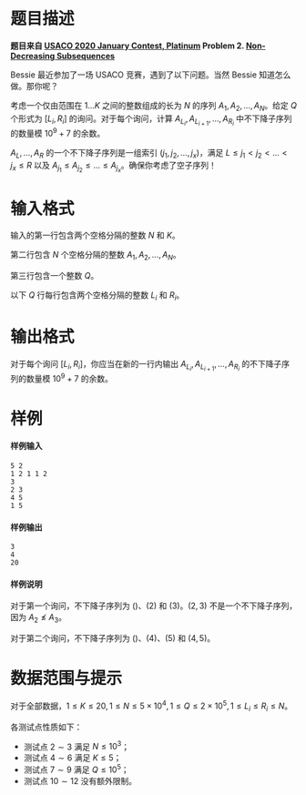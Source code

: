 
# 题目描述

**题目来自 [USACO 2020 January Contest, Platinum](http://usaco.org/index.php?page=jan20results) Problem 2. [Non-Decreasing Subsequences](http://usaco.org/index.php?page=viewproblem2&cpid=997)**

Bessie 最近参加了一场 USACO 竞赛，遇到了以下问题。当然 Bessie 知道怎么做。那你呢？ 

考虑一个仅由范围在 $1\ldots K$ 之间的整数组成的长为 $N$ 的序列 $A_1,A_2,\ldots ,A_N$。给定 $Q$ 个形式为 $[L_i,R_i]$ 的询问。对于每个询问，计算 $A_{L_i},A_{L_{i+1}},\ldots ,A_{R_i}$ 中不下降子序列的数量模 $10^9+7$ 的余数。

$A_L,\ldots ,A_R$ 的一个不下降子序列是一组索引 $(j_1,j_2,\ldots ,j_x)$，满足 $L\le j_1<j_2<\ldots <j_x\le R$ 以及 $A_{j_1}\le A_{j_2}\le \ldots \le A_{j_x}$。确保你考虑了空子序列！

# 输入格式

输入的第一行包含两个空格分隔的整数 $N$ 和 $K$。

第二行包含 $N$ 个空格分隔的整数 $A_1,A_2,\ldots ,A_N$。

第三行包含一个整数 $Q$。

以下 $Q$ 行每行包含两个空格分隔的整数 $L_i$ 和 $R_i$。

# 输出格式

对于每个询问 $[L_i,R_i]$，你应当在新的一行内输出 $A_{L_i},A_{L_{i+1}},\ldots ,A_{R_i}$ 的不下降子序列的数量模 $10^9+7$ 的余数。

# 样例

#### 样例输入
```plain
5 2
1 2 1 1 2
3
2 3
4 5
1 5
```
#### 样例输出
```plain
3
4
20
```
#### 样例说明
对于第一个询问，不下降子序列为 $()$、$(2)$ 和 $(3)$。$(2,3)$ 不是一个不下降子序列，因为 $A_2\not \le A_3$。

对于第二个询问，不下降子序列为 $()$、$(4)$、$(5)$ 和 $(4,5)$。

# 数据范围与提示

对于全部数据，$1\le K\le 20,1\le N\le 5\times 10^4,1\le Q\le 2\times 10^5,1\le L_i\le R_i\le N$。

各测试点性质如下：
- 测试点 $2\sim 3$ 满足 $N\le 10^3$；
- 测试点 $4\sim 6$ 满足 $K\le 5$；
- 测试点 $7\sim 9$ 满足 $Q\le 10^5$；
- 测试点 $10\sim 12$ 没有额外限制。

